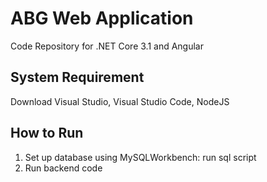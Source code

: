 # ABG Web Application 
Code Repository for .NET Core 3.1 and Angular 
## System Requirement 
Download Visual Studio, Visual Studio Code, NodeJS
## How to Run 
1. Set up database using MySQLWorkbench: run sql script 
2. Run backend code
